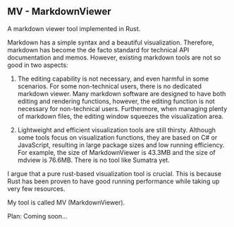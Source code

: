 ## MV - MarkdownViewer

A markdown viewer tool implemented in Rust.

Markdown has a simple syntax and a beautiful visualization. Therefore, markdown has become the de facto standard for technical API documentation and memos. However, existing markdown tools are not so good in two aspects:

1. The editing capability is not necessary, and even harmful in some scenarios. For some non-technical users, there is no dedicated markdown viewer. Many markdown software are designed to have both editing and rendering functions, however, the editing function is not necessary for non-technical users. Furthermore, when managing plenty of markdown files, the editing window squeezes the visualization area.

2. Lightweight and efficient visualization tools are still thirsty. Although some tools focus on visualization functions, they are based on C# or JavaScript, resulting in large package sizes and low running efficiency. For example, the size of MarkdownViewer is 43.3MB and the size of mdview is 76.6MB. There is no tool like Sumatra yet.

I argue that a pure rust-based visualization tool is crucial. This is because Rust has been proven to have good running performance while taking up very few resources.

My tool is called MV (MarkdownViewer).

Plan:
Coming soon...